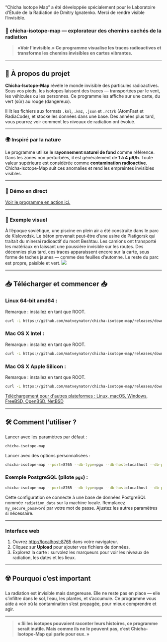 “Chicha Isotope Map” a été développée spécialement pour le Laboratoire d'Étude de la Radiation de Dmitry Ignatenko. Merci de rendre visible l’invisible.

### 🌌 **chicha-isotope-map** — explorateur des chemins cachés de la radiation

> **«Voir l’invisible.» Ce programme visualise les traces radioactives et transforme les chemins invisibles en cartes vibrantes.**

---

## 📖 **À propos du projet**

**Chicha-Isotope-Map** révèle le monde invisible des particules radioactives. Sous vos pieds, les isotopes laissent des traces — transportées par le vent, les véhicules ou les personnes. Ce programme les affiche sur une carte, du vert (sûr) au rouge (dangereux).

Il lit les fichiers aux formats `.kml`, `.kmz`, `.json` et `.rctrk` (AtomFast et RadiaCode), et stocke les données dans une base. Des années plus tard, vous pourrez voir comment les niveaux de radiation ont évolué.

---

### 🌍 **Inspiré par la nature**

Le programme utilise le **rayonnement naturel de fond** comme référence. Dans les zones non perturbées, il est généralement de **1 à 4 µR/h**. Toute valeur supérieure est considérée comme **contamination radioactive**. Chicha-Isotope-Map suit ces anomalies et rend les empreintes invisibles visibles.

---

### 📸 **Démo en direct**

<a href="https://jutsa.ru" target="_blank">Voir le programme en action ici.</a>

---

### 📸 **Exemple visuel**

À l’époque soviétique, une piscine en plein air a été construite dans le parc de Kislovodsk. Le béton provenait peut-être d’une usine de Piatigorsk qui traitait du minerai radioactif du mont Beshtau. Les camions ont transporté les matériaux en laissant une poussière invisible sur les routes. Des décennies plus tard, ces traces apparaissent encore sur la carte, sous forme de taches jaunes — comme des feuilles d’automne. Le reste du parc est propre, paisible et vert. <img src="https://repository-images.githubusercontent.com/870016860/11fd6abc-fe8b-4cd8-95c2-df1c631c8762">

---

## 📥 **Télécharger et commencer** 📥

### Linux 64-bit amd64 :

Remarque : installez en tant que ROOT.

```bash
curl -L https://github.com/matveynator/chicha-isotope-map/releases/download/latest/chicha-isotope-map_linux_amd64 > /usr/local/bin/chicha-isotope-map; chmod +x /usr/local/bin/chicha-isotope-map; chicha-isotope-map --version;
```

### Mac OS X Intel :

Remarque : installez en tant que ROOT.

```bash
curl -L https://github.com/matveynator/chicha-isotope-map/releases/download/latest/chicha-isotope-map_darwin_amd64 > /usr/local/bin/chicha-isotope-map; chmod +x /usr/local/bin/chicha-isotope-map; chicha-isotope-map --version;
```

### Mac OS X Apple Silicon :

Remarque : installez en tant que ROOT.

```bash
curl -L https://github.com/matveynator/chicha-isotope-map/releases/download/latest/chicha-isotope-map_darwin_amd64 > /usr/local/bin/chicha-isotope-map; chmod +x /usr/local/bin/chicha-isotope-map; chicha-isotope-map --version;
```

[Téléchargement pour d'autres plateformes : Linux, macOS, Windows, FreeBSD, OpenBSD, NetBSD](https://github.com/matveynator/chicha-isotope-map/releases/tag/latest)

---

## 🛠 **Comment l’utiliser ?**

Lancer avec les paramètres par défaut :

```bash
chicha-isotope-map
```

Lancer avec des options personnalisées :

```bash
chicha-isotope-map --port=8765 --db-type=pgx --db-host=localhost --db-port=5432 --db-user=postgres --db-pass=yourpassword --db-name=isotope_db --pg-ssl-mode=prefer
```

### Exemple PostgreSQL (pilote `pgx`) :

```bash
chicha-isotope-map --port=8765 --db-type=pgx --db-host=localhost --db-port=5432 --db-user=postgres --db-pass=my_secure_password --db-name=radiation_data --pg-ssl-mode=require
```

Cette configuration se connecte à une base de données PostgreSQL nommée `radiation_data` sur la machine locale. Remplacez `my_secure_password` par votre mot de passe. Ajustez les autres paramètres si nécessaire.

---

### Interface web

1. Ouvrez [http://localhost:8765](http://localhost:8765) dans votre navigateur.
2. Cliquez sur **Upload** pour ajouter vos fichiers de données.
3. Explorez la carte : survolez les marqueurs pour voir les niveaux de radiation, les dates et les lieux.

---

## ☢️ **Pourquoi c’est important**

La radiation est invisible mais dangereuse. Elle ne reste pas en place — elle s’infiltre dans le sol, l’eau, les plantes, et s’accumule. Ce programme vous aide à voir où la contamination s’est propagée, pour mieux comprendre et agir.

---

> **« Si les isotopes pouvaient raconter leurs histoires, ce programme serait inutile. Mais comme ils ne le peuvent pas, c’est Chicha-Isotope-Map qui parle pour eux. »**
